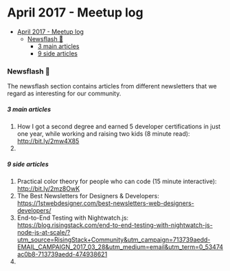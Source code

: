 # April 2017 - Meetup log


<!-- toc orderedList:0 depthFrom:1 depthTo:6 -->

* [April 2017 - Meetup log](#april-2017-meetup-log)
    * [Newsflash 📰](#newsflash)
        * [3 main articles](#3-main-articles)
        * [9 side articles](#9-side-articles)

<!-- tocstop -->


### Newsflash 📰

The newsflash section contains articles from different newsletters that we regard as interesting for our community.

##### 3 main articles
1. How I got a second degree and earned 5 developer certifications in just one year, while working and raising two kids (8 minute read): http://bit.ly/2mw4X85
1.



##### 9 side articles
1. Practical color theory for people who can code (15 minute interactive): http://bit.ly/2mz8OwK
1. The Best Newsletters for Designers & Developers:  https://1stwebdesigner.com/best-newsletters-web-designers-developers/
1. End-to-End Testing with Nightwatch.js: https://blog.risingstack.com/end-to-end-testing-with-nightwatch-js-node-js-at-scale/?utm_source=RisingStack+Community&utm_campaign=713739aedd-EMAIL_CAMPAIGN_2017_03_28&utm_medium=email&utm_term=0_53474ac0b8-713739aedd-474938621
1.
